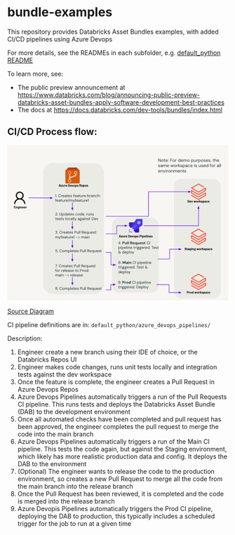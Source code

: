 # bundle-examples

This repository provides Databricks Asset Bundles examples, with added CI/CD pipelines using Azure Devops

For more details, see the READMEs in each subfolder, e.g. [default_python README](./default_python/README.md)

To learn more, see:
* The public preview announcement at 
https://www.databricks.com/blog/announcing-public-preview-databricks-asset-bundles-apply-software-development-best-practices
* The docs at https://docs.databricks.com/dev-tools/bundles/index.html


## CI/CD Process flow:
![CI/CD Process Flow diagram](./Resources/ci_cd_process_flow.png)

[Source Diagram](https://docs.google.com/presentation/d/1GkZlCJDqqqaeZYFR60Df3uZkdkjIegQgQNAztBEInk8/edit?usp=sharing)

CI pipeline definitions are in: `default_python/azure_devops_pipelines/`

Description:
1. Engineer create a new branch using their IDE of choice, or the Databricks Repos UI
2. Engineer makes code changes, runs unit tests locally and integration tests against the dev workspace
3. Once the feature is complete, the engineer creates a Pull Request in Azure Devops Repos
4. Azure Devops Pipelines automatically triggers a run of the Pull Requests CI pipeline. This runs tests and deploys the Databricks Asset Bundle (DAB) to the development environment
5. Once all automated checks have been completed and pull request has been approved, the engineer completes the pull request to merge the code into the main branch
6. Azure Devops Pipelines automatically triggers a run of the Main CI pipeline. This tests the code again, but against the Staging environment, which likely has more realistic production data and config. It deploys the DAB to the environment
7. (Optional) The engineer wants to release the code to the production environment, so creates a new Pull Request to merge all the code from the main branch into the release branch
8. Once the Pull Request has been reviewed, it is completed and the code is merged into the release branch
9. Azure Devopis Pipelines automatically triggers the Prod CI pipeline, deploying the DAB to production, this typically includes a scheduled trigger for the job to run at a given time